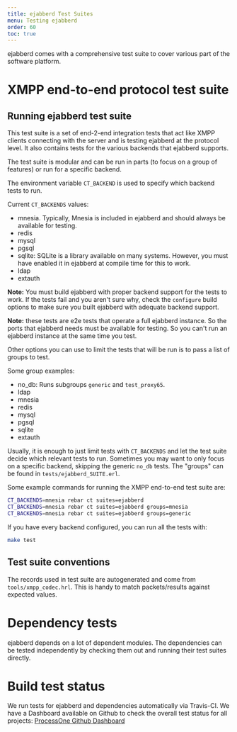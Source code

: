 ```yaml
---
title: ejabberd Test Suites
menu: Testing ejabberd
order: 60
toc: true
---
```


ejabberd comes with a comprehensive test suite to cover various part of
the software platform.

# XMPP end-to-end protocol test suite

## Running ejabberd test suite

This test suite is a set of end-2-end integration tests that act like XMPP
clients connecting with the server and is testing ejabberd at the protocol
level.  It also contains tests for the various backends that ejabberd supports.

The test suite is modular and can be run in parts (to focus on a group
of features) or run for a specific backend.

The environment variable `CT_BACKEND` is used to specify which backend tests to
run.

Current `CT_BACKENDS` values:

- mnesia. Typically, Mnesia is included in ejabberd and should
  always be available for testing.
- redis
- mysql
- pgsql
- sqlite: SQLite is a library available on many systems. However, you must have
  enabled it in ejabberd at compile time for this to work.
- ldap
- extauth

**Note:** You must build ejabberd with proper backend support for the tests to
work. If the tests fail and you aren't sure why, check the `configure` build
options to make sure you built ejabberd with adequate backend support.

**Note:** these tests are e2e tests that operate a full ejabberd instance.  So
the ports that ejabberd needs must be available for testing.  So you can't run
an ejabberd instance at the same time you test.

Other options you can use to limit the tests that will be run is to pass a list
of groups to test.

Some group examples:
- no_db: Runs subgroups `generic` and `test_proxy65`.
- ldap
- mnesia
- redis
- mysql
- pgsql
- sqlite
- extauth

Usually, it is enough to just limit tests with `CT_BACKENDS` and let the test
suite decide which relevant tests to run. Sometimes you may want to only focus
on a specific backend, skipping the generic `no_db` tests.  The "groups" can be
found in `tests/ejabberd_SUITE.erl`.

Some example commands for running the XMPP end-to-end test suite are:

~~~ bash
CT_BACKENDS=mnesia rebar ct suites=ejabberd
CT_BACKENDS=mnesia rebar ct suites=ejabberd groups=mnesia
CT_BACKENDS=mnesia rebar ct suites=ejabberd groups=generic
~~~

If you have every backend configured, you can run all the tests with:

~~~ bash
make test
~~~

## Test suite conventions

The records used in test suite are autogenerated and come from
`tools/xmpp_codec.hrl`. This is handy to match packets/results against expected
values.

# Dependency tests

ejabberd depends on a lot of dependent modules. The dependencies can be tested
independently by checking them out and running their test suites directly.

# Build test status

We run tests for ejabberd and dependencies automatically via Travis-CI. We
have a Dashboard available on Github to check the overall test status for all
projects: [ProcessOne Github Dashboard](https://processone.github.io/)
